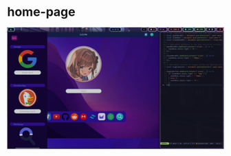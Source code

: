 # home-page
![Cool Right ?](https://raw.githubusercontent.com/Farah-xyz/home-page/main/assets/setup.jpg)

